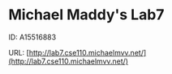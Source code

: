 # Michael Maddy's Lab7
ID: A15516883

URL: [http://lab7.cse110.michaelmvv.net/](http://lab7.cse110.michaelmvv.net/)